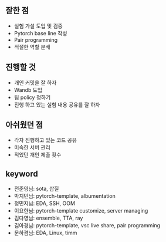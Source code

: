 ## 잘한 점

- 실험 가설 도입 및 검증
- Pytorch base line 작성
- Pair programming
- 적절한 역할 분배

## 진행할 것

- 개인 커밋을 잘 하자
- Wandb 도입
- 팀 policy 정하기
- 진행 하고 있는 실험 내용 공유를 잘 하자

## 아쉬웠던 점

- 각자 진행하고 있는 코드 공유
- 미숙한 서버 관리
- 적었던 개인 제출 횟수

## keyword

- 전준영님: sota, 삽질
- 박지민님: pytorch-template, albumentation
- 정민지님: EDA, SSH, OOM
- 이요한님: pytorch-template customize, server managing
- 김다영님: ensemble, TTA, ray
- 김아경님: pytorch-template, vsc live share, pair programming
- 문하겸님: EDA, Linux, timm
